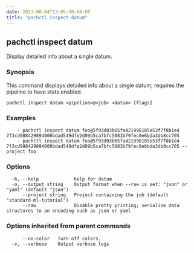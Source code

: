 ```yaml
---
date: 2023-08-04T13:05:50-04:00
title: "pachctl inspect datum"
---
```


## pachctl inspect datum

Display detailed info about a single datum.

### Synopsis

This command displays detailed info about a single datum; requires the pipeline to have stats enabled.

```
pachctl inspect datum <pipeline>@<job> <datum> [flags]
```

### Examples

```
	- pachctl inspect datum foo@5f93d03b65fa421996185e53f7f8b1e4 7f3cd988429894000bdad549dfe2d09b5ca7bfc5083b79fec0e6bda3db8cc705 
	- pachctl inspect datum foo@5f93d03b65fa421996185e53f7f8b1e4 7f3cd988429894000bdad549dfe2d09b5ca7bfc5083b79fec0e6bda3db8cc705 --project foo
```

### Options

```
  -h, --help             help for datum
  -o, --output string    Output format when --raw is set: "json" or "yaml" (default "json")
      --project string   Project containing the job (default "standard-ml-tutorial")
      --raw              Disable pretty printing; serialize data structures to an encoding such as json or yaml
```

### Options inherited from parent commands

```
      --no-color   Turn off colors.
  -v, --verbose    Output verbose logs
```

